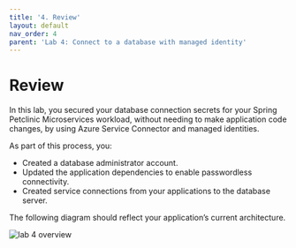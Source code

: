 ```yaml
---
title: '4. Review'
layout: default
nav_order: 4
parent: 'Lab 4: Connect to a database with managed identity'
---
```


# Review

In this lab, you secured your database connection secrets for your Spring Petclinic Microservices workload, without needing to make application code changes, by using Azure Service Connector and managed identities.

As part of this process, you:

-   Created a database administrator account.
-   Updated the application dependencies to enable passwordless connectivity.
-   Created service connections from your applications to the database server.

The following diagram should reflect your application’s current architecture.

![lab 4 overview](../../images/acalab4.png)
